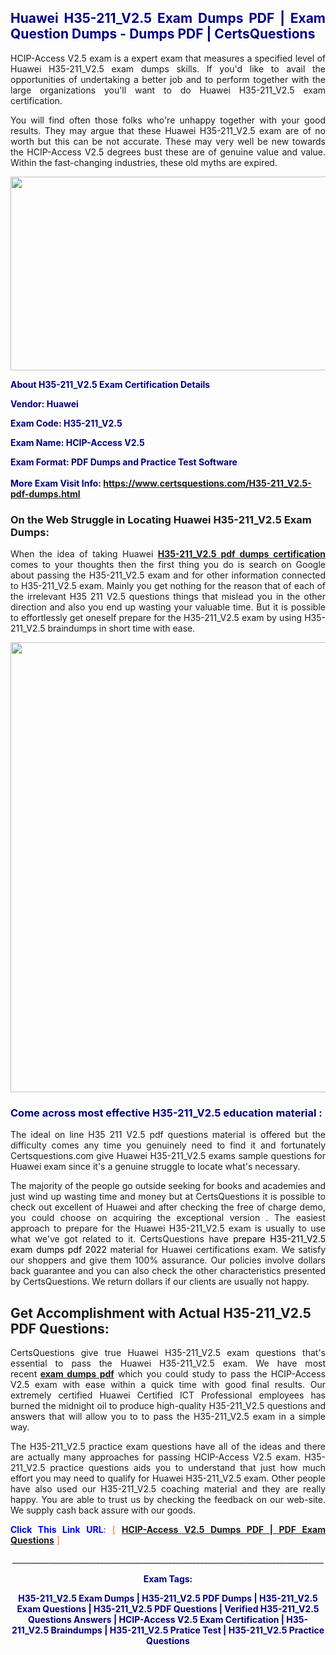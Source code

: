 <h2 style="text-align: justify;"><span style="color: #000080;">Huawei H35-211_V2.5 Exam Dumps PDF | Exam Question Dumps - Dumps PDF | CertsQuestions</span></h2>
<p style="text-align: justify;">HCIP-Access V2.5 exam is a expert exam that measures a specified level of Huawei  H35-211_V2.5 exam dumps skills. If you'd like to avail the opportunities of undertaking a better job and to perform together with the large organizations you'll want to do Huawei H35-211_V2.5 exam certification.</p>
<p style="text-align: justify;">You will find often those folks who're unhappy together with your good results. They may argue that these Huawei  H35-211_V2.5 exam are of no worth but this can be not accurate. These may very well be new towards the HCIP-Access V2.5 degrees bust these are of genuine value and value. Within the fast-changing industries, these old myths are expired.</p>
<p><img style="display: block; margin-left: auto; margin-right: auto;" src="https://i.imgur.com/eaP4ae9.png" width="840" height="310" /></p>
<p><span style="color: #000080;"><strong>About H35-211_V2.5 Exam Certification Details</strong></span></p>
<p><span style="color: #000080;"><strong>Vendor: Huawei<br /></strong></span></p>
<p><span style="color: #000080;"><strong>Exam Code: H35-211_V2.5</strong></span></p>
<p><span style="color: #000080;"><strong>Exam Name: HCIP-Access V2.5</strong></span></p>
<p><span style="color: #000080;"><strong>Exam Format: PDF Dumps and Practice Test Software<br /><br />More Exam Visit Info: <span style="color: #ff6600;"><a href="https://www.certsquestions.com/H35-211_V2.5-pdf-dumps.html">https://www.certsquestions.com/H35-211_V2.5-pdf-dumps.html</a></span></strong></span></p>
<h3>On the Web Struggle in Locating Huawei H35-211_V2.5 Exam Dumps:</h3>
<p style="text-align: justify;">When the idea of taking Huawei <a href="https://www.certsquestions.com/H35-211_V2.5-pdf-dumps.html"><strong> H35-211_V2.5 pdf dumps certification</strong></a> comes to your thoughts then the first thing you do is search on Google about passing the H35-211_V2.5 exam and for other information connected to H35-211_V2.5 exam. Mainly you get nothing for the reason that of each of the irrelevant H35 211 V2.5 questions things that mislead you in the other direction and also you end up wasting your valuable time. But it is possible to effortlessly get oneself prepare for the H35-211_V2.5 exam by using H35-211_V2.5 braindumps in short time with ease.</p>
<p><a href="https://www.certsquestions.com/H35-211_V2.5-pdf-dumps.html"><img style="display: block; margin-left: auto; margin-right: auto;" src="https://i.imgur.com/pxhoKQ2.png" width="720" /></a></p>
<h3><span style="color: #000080;">Come across most effective  H35-211_V2.5 education material :</span></h3>
<p style="text-align: justify;">The ideal on line H35 211 V2.5 pdf questions material is offered but the difficulty comes any time you genuinely need to find it and fortunately Certsquestions.com give Huawei H35-211_V2.5 exams sample questions for Huawei  exam since it's a genuine struggle to locate what's necessary.</p>
<p style="text-align: justify;">The majority of the people go outside seeking for books and academies and just wind up wasting time and money but at CertsQuestions it is possible to check out excellent of Huawei  and after checking the free of charge demo, you could choose on acquiring the exceptional version . The easiest approach to prepare for the Huawei H35-211_V2.5 exam is usually to use what we've got related to it. CertsQuestions have <span style="color: #000000;">prepare H35-211_V2.5 exam dumps pdf 2022</span> material for Huawei certifications exam. We satisfy our shoppers and give them 100% assurance. Our policies involve dollars back guarantee and you can also check the other characteristics presented by CertsQuestions. We return dollars if our clients are usually not happy.</p>
<h2>Get Accomplishment with Actual H35-211_V2.5 PDF Questions:</h2>
<p style="text-align: justify;">CertsQuestions give true Huawei H35-211_V2.5 exam questions that's essential to pass the Huawei  H35-211_V2.5 exam. We have most recent<strong>&nbsp;<a href="https://www.certsquestions.com/">exam dumps pdf</a></strong>&nbsp;which you could study to pass the HCIP-Access V2.5 exam with ease within a quick time with good final results. Our extremely certified Huawei Certified ICT Professional employees has burned the midnight oil to produce high-quality H35-211_V2.5 questions and answers that will allow you to to pass the H35-211_V2.5 exam in a simple way.</p>
<p style="text-align: justify;">The H35-211_V2.5 practice exam questions have all of the ideas and there are actually many approaches for passing HCIP-Access V2.5 exam. H35-211_V2.5 practice questions aids you to understand that just how much effort you may need to qualify for Huawei  H35-211_V2.5 exam. Other people have also used our H35-211_V2.5 coaching material and they are really happy. You are able to trust us by checking the feedback on our web-site. We supply cash back assure with our goods.</p>
<p style="text-align: justify;"><span style="color: #0000ff;"><strong>Click This Link URL</strong>:</span> <span style="color: #ff6600;">[ <strong><a href="https://www.certsquestions.com/huawei-certified-ict-professional-certification.html">HCIP-Access V2.5 Dumps PDF | PDF Exam Questions</a></strong> ]</span></p>
<p style="text-align: center;">______________________________________________________________________________</p>
<p style="text-align: center;"><span style="color: #000080;"><strong>Exam Tags:</strong></span></p>
<p style="text-align: center;"><span style="color: #000080;"><strong>H35-211_V2.5 Exam Dumps | H35-211_V2.5 PDF Dumps | H35-211_V2.5 Exam Questions | H35-211_V2.5 PDF Questions | Verified H35-211_V2.5 Questions Answers | HCIP-Access V2.5 Exam Certification | H35-211_V2.5 Braindumps | H35-211_V2.5 Pratice Test | H35-211_V2.5 Practice Questions</strong></span></p>
